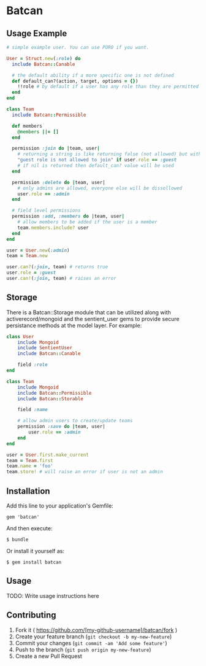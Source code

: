 # Batcan

## Usage Example

```ruby
# simple example user. You can use PORO if you want.

User = Struct.new(:role) do
  include Batcan::Canable

  # the default ability if a more specific one is not defined
  def default_can?(action, target, options = {})
    !!role # by default if a user has any role than they are permitted
  end
end

class Team
  include Batcan::Permissible

  def members
    @members ||= []
  end

  permission :join do |team, user|
    # returning a string is like returning false (not allowed) but with a reason
    "guest role is not allowed to join" if user.role == :guest
    # if nil is returned then default_can? value will be used
  end

  permission :delete do |team, user|
    # only admins are allowed, everyone else will be dissollowed
    user.role == :admin
  end

  # field level permissions
  permission :add, :members do |team, user|
    # allow members to be added if the user is a member
    team.members.include? user
  end
end

user = User.new(:admin)
team = Team.new

user.can?(:join, team) # returns true
user.role = :guest
user.can!(:join, team) # raises an error

```

## Storage

There is a Batcan::Storage module that can be utilized along with activerecord/mongoid and the sentient_user gems to provide
secure persistance methods at the model layer. For example:

```ruby
class User
    include Mongoid
    include SentientUser
    include Batcan::Canable

    field :role
end

class Team
    include Mongoid
    include Batcan::Permissible
    include Batcan::Storable

    field :name

    # allow admin users to create/update teams
    permission :save do |team, user|
        user.role == :admin
    end
end

user = User.first.make_current
team = Team.first
team.name = 'foo'
team.store! # will raise an error if user is not an admin
```


## Installation

Add this line to your application's Gemfile:

    gem 'batcan'

And then execute:

    $ bundle

Or install it yourself as:

    $ gem install batcan

## Usage

TODO: Write usage instructions here

## Contributing

1. Fork it ( https://github.com/[my-github-username]/batcan/fork )
2. Create your feature branch (`git checkout -b my-new-feature`)
3. Commit your changes (`git commit -am 'Add some feature'`)
4. Push to the branch (`git push origin my-new-feature`)
5. Create a new Pull Request
